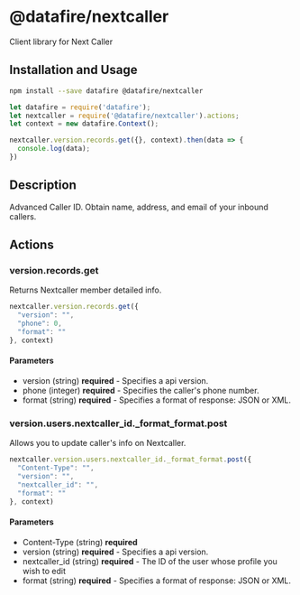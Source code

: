 # @datafire/nextcaller

Client library for Next Caller

## Installation and Usage
```bash
npm install --save datafire @datafire/nextcaller
```

```js
let datafire = require('datafire');
let nextcaller = require('@datafire/nextcaller').actions;
let context = new datafire.Context();

nextcaller.version.records.get({}, context).then(data => {
  console.log(data);
})
```

## Description
Advanced Caller ID. Obtain name, address, and email of your inbound callers.

## Actions
### version.records.get
Returns Nextcaller member detailed info.


```js
nextcaller.version.records.get({
  "version": "",
  "phone": 0,
  "format": ""
}, context)
```

#### Parameters
* version (string) **required** - Specifies a api version.
* phone (integer) **required** - Specifies the caller's phone number.
* format (string) **required** - Specifies a format of response: JSON or XML.

### version.users.nextcaller_id._format_format.post
Allows you to update caller's info on Nextcaller.


```js
nextcaller.version.users.nextcaller_id._format_format.post({
  "Content-Type": "",
  "version": "",
  "nextcaller_id": "",
  "format": ""
}, context)
```

#### Parameters
* Content-Type (string) **required**
* version (string) **required** - Specifies a api version.
* nextcaller_id (string) **required** - The ID of the user whose profile you wish to edit
* format (string) **required** - Specifies a format of response: JSON or XML.

